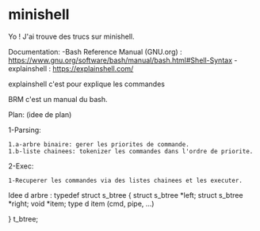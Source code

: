# minishell

Yo ! 
J'ai trouve des trucs sur minishell.

Documentation:
  -Bash Reference Manual (GNU.org) : https://www.gnu.org/software/bash/manual/bash.html#Shell-Syntax
  -explainshell : https://explainshell.com/

explainshell c'est pour explique les commandes

BRM c'est un manual du bash.

Plan: (idee de plan)

  1-Parsing:
  
    1.a-arbre binaire: gerer les priorites de commande.
    1.b-liste chainees: tokenizer les commandes dans l'ordre de priorite.
    
  2-Exec:
  
    1-Recuperer les commandes via des listes chainees et les executer.


Idee d arbre :
typedef struct s_btree
{
	struct s_btree	*left;
	struct s_btree	*right;
	void			*item;
  type d item (cmd, pipe, ...)
  
}	t_btree;